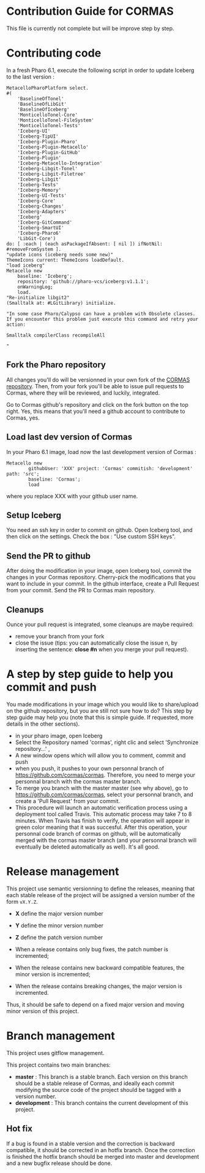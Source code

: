 # Contribution Guide for CORMAS

This file is currently not complete but will be improve step by step.

# Contributing code
In a fresh Pharo 6.1, execute the following script in order to update Iceberg to the last version : 

```Smalltalk
MetacelloPharoPlatform select.
#(
    'BaselineOfTonel'
    'BaselineOfLibGit'
    'BaselineOfIceberg'
    'MonticelloTonel-Core'
    'MonticelloTonel-FileSystem'
    'MonticelloTonel-Tests'
    'Iceberg-UI' 
    'Iceberg-TipUI'
    'Iceberg-Plugin-Pharo' 
    'Iceberg-Plugin-Metacello' 
    'Iceberg-Plugin-GitHub' 
    'Iceberg-Plugin' 
    'Iceberg-Metacello-Integration' 
    'Iceberg-Libgit-Tonel' 
    'Iceberg-Libgit-Filetree' 
    'Iceberg-Libgit' 
    'Iceberg-Tests'
    'Iceberg-Memory'
    'Iceberg-UI-Tests'
    'Iceberg-Core' 
    'Iceberg-Changes' 
    'Iceberg-Adapters' 
    'Iceberg'
    'Iceberg-GitCommand'
    'Iceberg-SmartUI'
    'Iceberg-Pharo6'
    'LibGit-Core') 
do: [ :each | (each asPackageIfAbsent: [ nil ]) ifNotNil: #removeFromSystem ].
"update icons (iceberg needs some new)"
ThemeIcons current: ThemeIcons loadDefault.
"load iceberg"
Metacello new
  	baseline: 'Iceberg';
  	repository: 'github://pharo-vcs/iceberg:v1.1.1';
	onWarningLog;
  	load.
"Re-initialize libgit2"
(Smalltalk at: #LGitLibrary) initialize.

"In some case Pharo/Calypso can have a problem with Obsolete classes. If you encounter this problem just execute this command and retry your action:

Smalltalk compilerClass recompileAll

"
```
## Fork the Pharo repository

All changes you'll do will be versionned in your own fork of the [CORMAS repository](https://github.com/cormas/cormas). Then, from your fork you'll be able to issue pull requests to Cormas, where they will be reviewed, and luckily, integrated.

Go to Cormas github's repository and click on the fork button on the top right. Yes, this means that you'll need a github account to contribute to Cormas, yes.

## Load last dev version of Cormas
In your Pharo 6.1 image, load now the last development version of Cormas : 

```Smalltalk
Metacello new
        githubUser: 'XXX' project: 'Cormas' commitish: 'development' path: 'src';
        baseline: 'Cormas';
        load
```
where you replace XXX with your github user name.

## Setup Iceberg
You need an ssh key in order to commit on github. Open Iceberg tool, and then click on the settings. Check the box : "Use custom SSH keys".

## Send the PR to github
After doing the modification in your image, open Iceberg tool, commit the changes in your Cormas repository. Cherry-pick the modifications that you want to include in your commit. In the github interface, create a Pull Request from your commit.
Send the PR to Cormas main repository.

## Cleanups
Ounce your pull request is integrated, some cleanups are maybe required:
- remove your branch from your fork
- close the issue (tips: you can automatically close the issue n, by inserting the sentence: **close #n** when you merge your pull request).

# A step by step guide to help you commit and push
You made modifications in your image which you would like to share/upload on the github repository, but you are still not sure how to do? This step by step guide may help you (note that this is simple guide. If requested, more details in the other sections).
* in your pharo image, open Iceberg
* Select the Repository named 'cormas', right clic and select 'Synchronize repository...' , 
* A new window opens which will allow you to comment, commit and push
* when you push, it pushes to your own personnal branch of https://github.com/cormas/cormas. Therefore, you need to merge your personnal branch with the cormas master branch.
* To merge you branch with the master master (see why above), go to  https://github.com/cormas/cormas, select your personnal branch, and create a 'Pull Request' from your commit.
* This procedure will launch an automatic verification process using a deployment tool called Travis. This automatic process may take 7 to 8 minutes. When Travis has finish to verify, the operation will appear in green color meaning that it was succesful. After this operation, your personnal code branch of cormas on github, will be automatically merged with the cormas master branch (and your personnal branch will eventually be deleted automatically as well). It's all good.

# Release management

This project use semantic versionning to define the releases, meaning that each stable release of the project will be assigned a version number of the form `vX.Y.Z`. 

- **X** define the major version number
- **Y** define the minor version number 
- **Z** define the patch version number

- When a release contains only bug fixes, the patch number is incremented;
- When the release contains new backward compatible features, the minor version is incremented;
- When the release contains breaking changes, the major version is incremented. 

Thus, it should be safe to depend on a fixed major version and moving minor version of this project.

# Branch management 

This project uses gitflow management.

This project contains two main branches:
- **master** : This branch is a stable branch. Each version on this branch should be a stable release of Cormas, and ideally each commit modifying the source code of the project should be tagged with a version number.
- **development** : This branch contains the current development of this project. 

## Hot fix

If a bug is found in a stable version and the correction is backward compatible, it should be corrected in an hotfix branch. Once the correction is finished the hotfix branch should be merged into master and development and a new bugfix release should be done.
